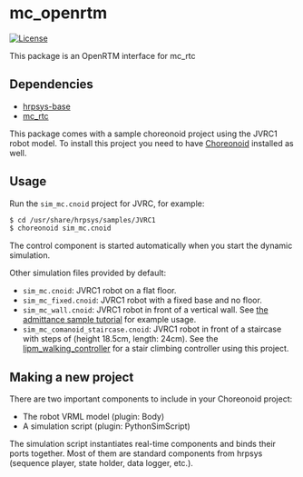 # mc\_openrtm

[![License](https://img.shields.io/badge/License-BSD%202--Clause-green.svg)](https://opensource.org/licenses/BSD-2-Clause)

This package is an OpenRTM interface for mc\_rtc

## Dependencies

- [hrpsys-base](https://github.com/fkanehiro/hrpsys-base)
- [mc\_rtc](https://gite.lirmm.fr/multi-contact/mc_rtc)

This package comes with a sample choreonoid project using the JVRC1 robot model. To install this project you need to have [Choreonoid](https://github.com/s-nakaoka/choreonoid) installed as well.

## Usage

Run the `sim_mc.cnoid` project for JVRC, for example:

```bash
$ cd /usr/share/hrpsys/samples/JVRC1
$ choreonoid sim_mc.cnoid
```

The control component is started automatically when you start the dynamic simulation.

Other simulation files provided by default:
- `sim_mc.cnoid`: JVRC1 robot on a flat floor.
- `sim_mc_fixed.cnoid`: JVRC1 robot with a fixed base and no floor.
- `sim_mc_wall.cnoid`: JVRC1 robot in front of a vertical wall. See [the admittance sample tutorial](https://jrl-umi3218.github.io/mc_rtc/tutorials/samples/sample-admittance.html) for example usage.
- `sim_mc_comanoid_staircase.cnoid`: JVRC1 robot in front of a staircase with steps of (height 18.5cm, length: 24cm). See the [lipm_walking_controller](https://github.com/jrl-umi3218/lipm_walking_controller) for a stair climbing controller using this project.

## Making a new project

There are two important components to include in your Choreonoid project:

- The robot VRML model (plugin: Body)
- A simulation script (plugin: PythonSimScript)

The simulation script instantiates real-time components and binds their ports
together. Most of them are standard components from hrpsys (sequence player,
state holder, data logger, etc.).
